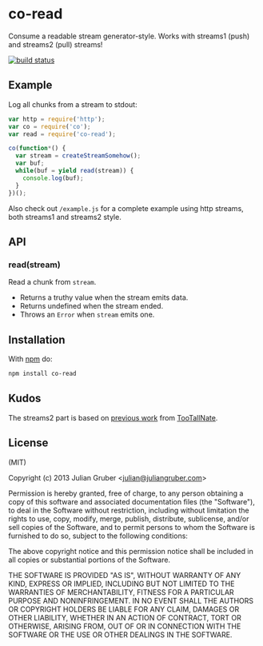 
# co-read

Consume a readable stream generator-style. Works with streams1 (push) and
streams2 (pull) streams!

[![build status](https://secure.travis-ci.org/juliangruber/co-read.png)](http://travis-ci.org/juliangruber/co-read)

## Example

Log all chunks from a stream to stdout:

```js
var http = require('http');
var co = require('co');
var read = require('co-read');

co(function*() {
  var stream = createStreamSomehow();
  var buf;
  while(buf = yield read(stream)) {
    console.log(buf);
  }
})();
```

Also check out `/example.js` for a complete example using http streams, both
streams1 and streams2 style.

## API

### read(stream)

Read a chunk from `stream`.

* Returns a truthy value when the stream emits data.
* Returns undefined when the stream ended.
* Throws an `Error` when `stream` emits one.

## Installation

With [npm](https://npmjs.org) do:

```bash
npm install co-read
```

## Kudos

The streams2 part is based on
[previous work](https://github.com/visionmedia/co/commit/d1f03a936a70d7c7cb27c9d95b53ed567a4ded10)
from [TooTallNate](https://github.com/TooTallNate).

## License

(MIT)

Copyright (c) 2013 Julian Gruber &lt;julian@juliangruber.com&gt;

Permission is hereby granted, free of charge, to any person obtaining a copy of
this software and associated documentation files (the "Software"), to deal in
the Software without restriction, including without limitation the rights to
use, copy, modify, merge, publish, distribute, sublicense, and/or sell copies
of the Software, and to permit persons to whom the Software is furnished to do
so, subject to the following conditions:

The above copyright notice and this permission notice shall be included in all
copies or substantial portions of the Software.

THE SOFTWARE IS PROVIDED "AS IS", WITHOUT WARRANTY OF ANY KIND, EXPRESS OR
IMPLIED, INCLUDING BUT NOT LIMITED TO THE WARRANTIES OF MERCHANTABILITY,
FITNESS FOR A PARTICULAR PURPOSE AND NONINFRINGEMENT. IN NO EVENT SHALL THE
AUTHORS OR COPYRIGHT HOLDERS BE LIABLE FOR ANY CLAIM, DAMAGES OR OTHER
LIABILITY, WHETHER IN AN ACTION OF CONTRACT, TORT OR OTHERWISE, ARISING FROM,
OUT OF OR IN CONNECTION WITH THE SOFTWARE OR THE USE OR OTHER DEALINGS IN THE
SOFTWARE.
